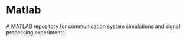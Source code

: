 # Matlab
A MATLAB repository  for communication system simulations and signal processing experiments.
